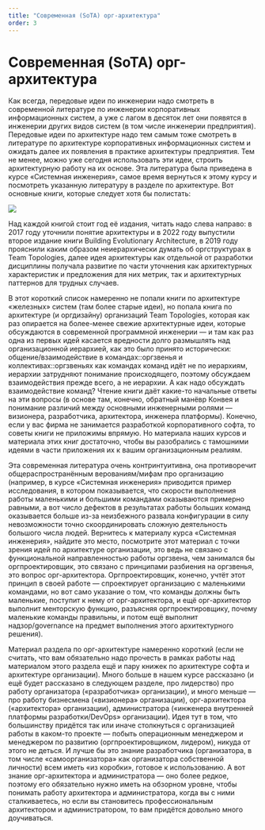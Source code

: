 ```yaml
---
title: "Современная (SoTA) орг-архитектура"
order: 3
---
```


# Современная (SoTA) орг-архитектура

Как всегда, передовые идеи по инженерии надо смотреть в современной литературе по инженерии корпоративных информационных систем, а уже с лагом в десяток лет они появятся в инженерии других видов систем (в том числе инженерии предприятия). Передовые идеи по архитектуре надо тем самым тоже смотреть в литературе по архитектуре корпоративных информационных систем и ожидать далее их появления в практике архитектуры предприятия. Тем не менее, можно уже сегодня использовать эти идеи, строить архитектурную работу на их основе. Эта литература была приведена в курсе «Системная инженерия», самое время вернуться к этому курсу и посмотреть указанную литературу в разделе по архитектуре. Вот основные книги, которые следует хотя бы полистать:

![](/ru/systems-management/80.png)

Над каждой книгой стоит год её издания, читать надо слева направо: в 2017 году уточнили понятие архитектуры и в 2022 году выпустили второе издание книги Building Evolutionary Architecture, в 2019 году прояснили каким образом неиерархически думать об оргструктурах в Team Topologies, далее идея архитектуры как отдельной от разработки дисциплины получала развитие по части уточнения как архитектурных характеристик и предложения для них метрик, так и архитектурных паттернов для трудных случаев.

В этот короткий список намеренно не попали книги по архитектуре «железных» систем (там более старые идеи), но попала книга по архитектуре (и оргдизайну) организаций Team Topologies, которая как раз опирается на более-менее свежие архитектурные идеи, которые обсуждаются в современной программной инженерии — и там как раз одна из первых идей касается вредности долго размышлять над организационной иерархией, как это было принято исторически: общение/взаимодействие в командах::оргзвенья и коллективах::оргзвеньях как командах команд идёт не по иерархиям, иерархии затрудняют понимание происходящего, поэтому обсуждаем взаимодействия прежде всего, а не иерархии. А как надо обсуждать взаимодействие команд? Чтение книги даёт какие-то начальные ответы на эти вопросы (в основе там, конечно, обратный манёвр Конвея и понимание различий между основными инженерными ролями — визионера, разработчика, архитектора, инженера платформы). Конечно, если у вас фирма не занимается разработкой корпоративного софта, то советы книги не приложимы впрямую. Но материала наших курсов и материала этих книг достаточно, чтобы вы разобрались с тамошними идеями в части приложения их к вашим организационным реалиям.

Эта современная литература очень контринтуитивна, она противоречит общераспространённым верованиям/мифам про организацию (например, в курсе «Системная инженерия» приводится пример исследования, в котором показывается, что скорости выполнения работы маленькими и большими командами оказываются примерно равными, а вот число дефектов в результатах работы больших команд оказывается больше из-за неизбежного развала конфигурации в силу невозможности точно скоординировать сложную деятельность большого числа людей. Вернитесь к материалу курса «Системная инженерия», найдите это место, посмотрите этот материал с точки зрения идей по архитектуре организации, это ведь не связано с функциональной направленностью работы оргзвена, чем занимался бы оргпроектировщик, это связано с принципами разбиения на оргзвенья, это вопрос орг-архитектора. Оргпроектировщик, конечно, учтёт этот принцип в своей работе — спроектирует организацию с маленькими командами, но вот само указание о том, что команды должны быть маленькие, поступит к нему от орг-архитектора, и ещё орг-архитектор выполнит менторскую функцию, разъясняя оргпроектировщику, почему маленькие команды правильны, и потом ещё выполнит надзор/governance на предмет выполнения этого архитектурного решения).

Материал раздела по орг-архитектуре намеренно короткий (если не считать, что вам обязательно надо прочесть в рамках работы над материалом этого раздела ещё и пару книжек по архитектуре софта и архитектуре организации). Много больше в нашем курсе рассказано (и ещё будет рассказано в следующем разделе, про лидерство) про работу организатора («разработчика» организации), и много меньше — про работу бизнесмена («визионера» организации), орг-архитектора («архитектора» организации), администратора («инженера внутренней платформы разработки/DevOps» организации). Идея тут в том, что большинству придётся так или иначе столкнуться с организацией работы в каком-то проекте — побыть операционным менеджером и менеджером по развитию (оргпроектировщиком, лидером), никуда от этого не деться. И лучше бы это знание разработчика (организатора, в том числе «самоорганизатора» как организатора собственной личности) всем иметь «из коробки», готовое к использованию. А вот знание орг-архитектора и администратора — оно более редкое, поэтому его обязательно нужно иметь на обзорном уровне, чтобы понимать работу архитектора и администратора, когда вы с ними сталкиваетесь, но если вы становитесь профессиональным архитектором и администратором, то вам придётся довольно много доучиваться.